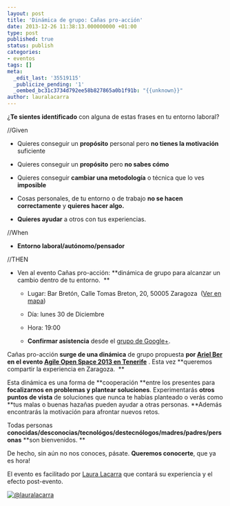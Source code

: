 ```yaml
---
layout: post
title: 'Dinámica de grupo: Cañas pro-acción'
date: 2013-12-26 11:38:13.000000000 +01:00
type: post
published: true
status: publish
categories:
- eventos
tags: []
meta:
  _edit_last: '35519115'
  _publicize_pending: '1'
  _oembed_bc31c3734d792ee58b827865a0b1f91b: "{{unknown}}"
author: lauralacarra
---
```

¿**Te sientes identificado** con alguna de estas frases en tu entorno
laboral?

//Given

-   Quieres conseguir un **propósito** personal pero **no tienes la
    motivación** suficiente

-   Quieres conseguir un **propósito** pero **no sabes cómo**

-   Quieres conseguir **cambiar una metodología** o técnica que lo ves
    **imposible**

-   Cosas personales, de tu entorno o de trabajo **no se hacen
    correctamente** y **quieres hacer algo.**

-   **Quieres ayudar** a otros con tus experiencias.

//When

-   **Entorno laboral/autónomo/pensador**

//THEN

-   Ven al evento Cañas pro-acción: **dinámica de grupo para alcanzar un
    cambio dentro de tu entorno.  **

    -   Lugar: Bar Bretón, Calle Tomas Breton, 20, 50005
        Zaragoza ‎ ([Ver en mapa](http://goo.gl/maps/yOS3S))

    -   Día: lunes 30 de Diciembre
    -   Hora: 19:00

    -   **Confirmar asistencia** desde el [grupo de
        Google+](https://plus.google.com/u/0/events/ck7f81gko6rc6e4q6a3vfbhjnm8?authkey=CJX9zvS61u-OgAE).

Cañas pro-acción **surge de una dinámica** de grupo propuesta **por
[Ariel Ber](https://twitter.com/berariel) en el evento [Agile Open Space
2013 en Tenerife](http://aos2013.agile-spain.org/)** . Esta vez
**queremos compartir la experiencia en Zaragoza.  **

Esta dinámica es una forma de **cooperación **entre los presentes para
**focalizarnos en problemas y plantear soluciones**. Experimentarás
**otros puntos de vista** de soluciones que nunca te habías planteado o
verás como **tus malas o buenas hazañas pueden ayudar a otras
personas. **Además encontrarás la motivación para afrontar nuevos retos.

Todas personas
**conocidas/desconocias/tecnológos/destecnólogos/madres/padres/personas**
**son bienvenidos. **

De hecho, sin aún no nos conoces, pásate. **Queremos conocerte**, que ya
es hora!

El evento es facilitado por [Laura
Lacarra](https://twitter.com/LauraLacarra) que contará su experiencia y
el efecto post-evento.

[![@lauralacarra]({{site.baseurl}}/img/posts/captura.png?w=300)](http://agilearagon.files.wordpress.com/2013/12/captura.png)
